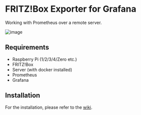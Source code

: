 # FRITZ!Box Exporter for Grafana
Working with Prometheus over a remote server.

![image](https://user-images.githubusercontent.com/13904220/221359439-154582b4-ef50-4609-8def-5d4ce8e98c6e.png)


## Requirements
- Raspberry Pi (1/2/3/4/Zero etc.)
- FRITZ!Box
- Server (with docker installed)
- Prometheus
- Grafana

## Installation

For the installation, please refer to the [wiki](https://github.com/KleinDevDE/fritzbox_exporter_remote/wiki).
